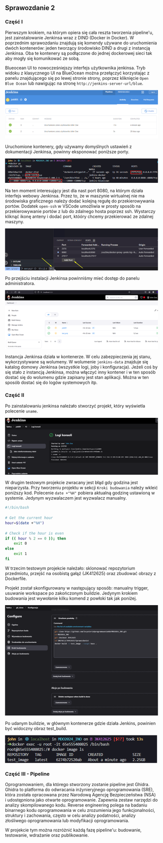 ## Sprawozdanie 2

### Część I

Pierwszym krokiem, na którym opiera się cała reszta tworzenia pipeline'u, jest zainstalowanie Jenkinsa wraz z DIND (Docker in Docker). W poprzednim sprawozdaniu znajdują się komendy używane do uruchomienia dwóch kontenerów: jeden tworzący środowisko DIND a drugi z instancją Jenkinsa. Oba te kontenery są podłączone do jednej dockerowej sieci tak aby mogły się komunikować ze sobą.

Blueocean UI to nowocześniejszy interfejs użytkownika jenkinsa. Tryb widoku z klasycznego UI na BlueOcean można przełączyć korzystając z panelu znajdującego się po lewej stronie strony, poprzez kliknięcie `Open Blue Ocean` lub nawigując na stronę `http://jenkins-server-url/blue`. 

![alt text](image-1.png)

Uruchomione kontenery, gdy używamy domyślnych ustawień z dokumentacji Jenkinsa, powinny eksponować poniższe porty.

![alt text](img/image-1.png)

Na ten moment interesujący jest dla nast port 8080, na którym działa interfejs webowy Jenkinsa. Przez to, że w maszynie wirtualnej nie ma środowiska graficznego należy dodać kolejną regułę do przekierowywania portów. Dodatek `open-ssh` w VSCode umożliwia w prosty sposób na przekierowywanie portów z lub do zdalnego hosta poprzez ssh. Wystarczy kliknąć ikonę anteny i dodać port, któóry chcemy przekierować ze zdalnej maszyny. 

![alt text](img/image-2.png)

Po przejściu instalacji Jenkinsa powinniśmy mieć dostęp do panelu administratora.

![alt text](img/image.png)

Instancja Jenkinsa działa w kontenerze. W celu zabezpieczenia jej stanu, wykorzystywane są wolumeny. W wolumenie `jenkins-data` znajduje się katalog domowy Jenkinsa (wszystkie logi, joby i konfiguracja). Jeżeli coś by się stało z instancją Jenkinsa, można włączyć inny kontener i w ten sposób dostać się do wolumenu gdzie zapisany jest stan aplikacji. Można w ten sposób dostać się do logów systemowych itp.

### Część II

Po zainstalowaniu jenkinsa należało stworzyć projekt, który wyświetla polecenie `uname`.

![alt text](image.png)

W drugim testowym projekcie zwracany jest błąd gdy godzina jest nieparzysta. Przy tworzeniu projektu w sekcji `Kroki budowania` należy wkleić poniższy kod. Polecenie `date +"%H"` pobiera aktualną godzinę ustawioną w systemie. Jedynym wyzwalaczem jest wyzwalacz manualny.

```bash
#!/bin/bash

# Get the current hour
hour=$(date +"%H")

# Check if the hour is even
if (( hour % 2 == 0 )); then
    exit 0
else
    exit 1
fi
```

W trzecim testowym projekcie należało: sklonować repozytorium przedmiotu, przejść na osobistą gałąź (JK412625) oraz zbudować obrazy z Dockerfile.

Projekt został skonfigurowany w następujący sposób: manualny trigger, usuwanie workspace po zakończonym buildzie. Jedynym krokiem budowania jest wywołanie kilku komend z powłoki tak jak poniżej.

![alt text](image-2.png)

Po udanym buildzie, w głównym kontenerze gdzie działa Jenkins, powinien być widoczny obraz test_build.

![alt text](image-3.png)

### Część III - Pipeline

Oprogramowaniem, dla którego stworzony zostanie pipeline jest Ghidra. Ghidra to platforma do odwracania inżynieryjnego oprogramowania (SRE), która została opracowana przez Narodową Agencję Bezpieczeństwa (NSA) i udostępniona jako otwarte oprogramowanie. Zapewnia zestaw narzędzi do analizy skompilowanego kodu. Reverse engineering polega na badaniu binarnego kodu oprogramowania w celu zrozumienia jego funkcjonalności, struktury i zachowania, często w celu analizy podatności, analizy złośliwego oprogramowania lub modyfikacji oprogramowania.

W projekcie tym można rozróżnić każdą fazę pipeline'u: budowanie, testowanie, wdrażanie oraz publikowanie.